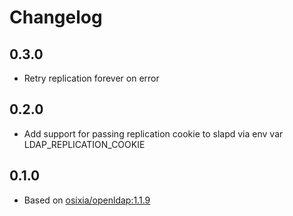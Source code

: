 # Changelog

## 0.3.0
* Retry replication forever on error

## 0.2.0
* Add support for passing replication cookie to slapd via env var LDAP\_REPLICATION\_COOKIE

## 0.1.0
* Based on [osixia/openldap:1.1.9](https://github.com/osixia/docker-openldap/tree/v1.1.9)

